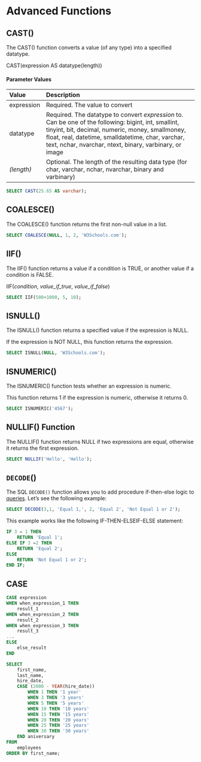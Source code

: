 # Advanced Functions

## CAST\(\)

The CAST\(\) function converts a value \(of any type\) into a specified datatype.

CAST\(expression AS datatype\(length\)\)

#### Parameter Values

| Value | Description |
| :--- | :--- |
| expression | Required. The value to convert |
| datatype | Required. The datatype to convert _expression_ to. Can be one of the following: bigint, int, smallint, tinyint, bit, decimal, numeric, money, smallmoney, float, real, datetime, smalldatetime, char, varchar, text, nchar, nvarchar, ntext, binary, varbinary, or image |
| _\(length\)_ | Optional. The length of the resulting data type \(for char, varchar, nchar, nvarchar, binary and varbinary\) |

```sql
SELECT CAST(25.65 AS varchar);
```

## COALESCE\(\)

The COALESCE\(\) function returns the first non-null value in a list.

```sql
SELECT COALESCE(NULL, 1, 2, 'W3Schools.com');
```

## IIF\(\)

The IIF\(\) function returns a value if a condition is TRUE, or another value if a condition is FALSE.

 IIF\(_condition_, _value\_if\_true_, _value\_if\_false_\)

```sql
SELECT IIF(500<1000, 5, 10);
```

## ISNULL\(\)

The ISNULL\(\) function returns a specified value if the expression is NULL.

If the expression is NOT NULL, this function returns the expression.

```sql
SELECT ISNULL(NULL, 'W3Schools.com');
```

## ISNUMERIC\(\)

The ISNUMERIC\(\) function tests whether an expression is numeric.

This function returns 1 if the expression is numeric, otherwise it returns 0.

```sql
SELECT ISNUMERIC('4567');
```

## NULLIF\(\) Function

The NULLIF\(\) function returns NULL if two expressions are equal, otherwise it returns the first expression.

```sql
SELECT NULLIF('Hello', 'Hello');
```

## `DECODE`\(\)

 The SQL `DECODE()` function allows you to add procedure if-then-else logic to [queries](https://www.sqltutorial.org/sql-select/). Let’s see the following example:

```sql
SELECT DECODE(3,1, 'Equal 1,', 2, 'Equal 2', 'Not Equal 1 or 2');
```

This example works like the following IF-THEN-ELSEIF-ELSE statement:

```sql
IF 3 = 1 THEN 
    RETURN 'Equal 1';
ELSE IF 3 =2 THEN
    RETURN 'Equal 2';
ELSE
    RETURN 'Not Equal 1 or 2';
END IF;
```

## CASE

```sql
CASE expression
WHEN when_expression_1 THEN
    result_1
WHEN when_expression_2 THEN
    result_2
WHEN when_expression_3 THEN
    result_3
...
ELSE
    else_result
END
```

```sql
SELECT 
    first_name,
    last_name,
    hire_date,
    CASE (2000 - YEAR(hire_date))
        WHEN 1 THEN '1 year'
        WHEN 3 THEN '3 years'
        WHEN 5 THEN '5 years'
        WHEN 10 THEN '10 years'
        WHEN 15 THEN '15 years'
        WHEN 20 THEN '20 years'
        WHEN 25 THEN '25 years'
        WHEN 30 THEN '30 years'
    END aniversary
FROM
    employees
ORDER BY first_name;
```


